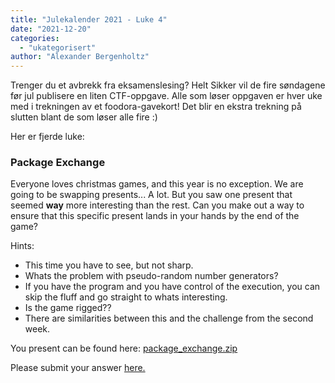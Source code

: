 ```yaml
---
title: "Julekalender 2021 - Luke 4"
date: "2021-12-20"
categories: 
  - "ukategorisert"
author: "Alexander Bergenholtz"
---
```


Trenger du et avbrekk fra eksamenslesing? Helt Sikker vil de fire søndagene før jul publisere en liten CTF-oppgave. Alle som løser oppgaven er hver uke med i trekningen av et foodora-gavekort! Det blir en ekstra trekning på slutten blant de som løser alle fire :)

Her er fjerde luke:

### Package Exchange

Everyone loves christmas games, and this year is no exception. We are going to be swapping presents... A lot. But you saw one present that seemed **way** more interesting than the rest.
Can you make out a way to ensure that this specific present lands in your hands by the end of the game?

Hints:

- This time you have to see, but not sharp.
- Whats the problem with pseudo-random number generators?
- If you have the program and you have control of the execution, you can skip the fluff and go straight to whats interesting.
- Is the game rigged??
- There are similarities between this and the challenge from the second week. 

You present can be found here: [package_exchange.zip](/public/package_exchange.zip)

Please submit your answer [here.](https://forms.gle/ufVCcPBDw21Gi5M38)
